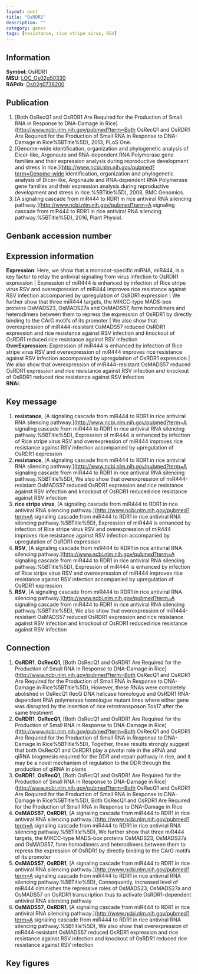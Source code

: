 ```yaml
---
layout: post
title: "OsRDR1"
description: ""
category: genes
tags: [resistance, rice stripe virus, RSV]
---
```


## Information
__Symbol__: OsRDR1  
__MSU__: [LOC_Os02g50330](http://rice.plantbiology.msu.edu/cgi-bin/ORF_infopage.cgi?orf=LOC_Os02g50330)  
__RAPdb__: [Os02g0736200](http://rapdb.dna.affrc.go.jp/viewer/gbrowse_details/irgsp1?name=Os02g0736200)  

## Publication
1. [Both OsRecQ1 and OsRDR1 Are Required for the Production of Small RNA in Response to DNA-Damage in Rice](http://www.ncbi.nlm.nih.gov/pubmed?term=Both OsRecQ1 and OsRDR1 Are Required for the Production of Small RNA in Response to DNA-Damage in Rice%5BTitle%5D), 2013, PLoS One.
2. [Genome-wide identification, organization and phylogenetic analysis of Dicer-like, Argonaute and RNA-dependent RNA Polymerase gene families and their expression analysis during reproductive development and stress in rice.](http://www.ncbi.nlm.nih.gov/pubmed?term=Genome-wide identification, organization and phylogenetic analysis of Dicer-like, Argonaute and RNA-dependent RNA Polymerase gene families and their expression analysis during reproductive development and stress in rice.%5BTitle%5D), 2008, BMC Genomics.
3. [A signaling cascade from miR444 to RDR1 in rice antiviral RNA silencing pathway.](http://www.ncbi.nlm.nih.gov/pubmed?term=A signaling cascade from miR444 to RDR1 in rice antiviral RNA silencing pathway.%5BTitle%5D), 2016, Plant Physiol.

## Genbank accession number

## Expression information
__Expression__: Here, we show that a monocot-specific miRNA, miR444, is a key factor to relay the antiviral signaling from virus infection to OsRDR1 expression |  Expression of miR444 is enhanced by infection of Rice stripe virus RSV and overexpression of miR444 improves rice resistance against RSV infection accompanied by upregulation of OsRDR1 expression |  We further show that three miR444 targets, the MIKCC-type MADS-box proteins OsMADS23, OsMADS27a and OsMADS57, form homodimers and heterodimers between them to repress the expression of OsRDR1 by directly binding to the CArG motifs of its promoter |  We also show that overexpression of miR444-resistant OsMADS57 reduced OsRDR1 expression and rice resistance against RSV infection and knockout of OsRDR1 reduced rice resistance against RSV infection  
__OverExpression__: Expression of miR444 is enhanced by infection of Rice stripe virus RSV and overexpression of miR444 improves rice resistance against RSV infection accompanied by upregulation of OsRDR1 expression |  We also show that overexpression of miR444-resistant OsMADS57 reduced OsRDR1 expression and rice resistance against RSV infection and knockout of OsRDR1 reduced rice resistance against RSV infection  
__RNAi__:  

## Key message
1. __resistance__, [A signaling cascade from miR444 to RDR1 in rice antiviral RNA silencing pathway.](http://www.ncbi.nlm.nih.gov/pubmed?term=A signaling cascade from miR444 to RDR1 in rice antiviral RNA silencing pathway.%5BTitle%5D),  Expression of miR444 is enhanced by infection of Rice stripe virus RSV and overexpression of miR444 improves rice resistance against RSV infection accompanied by upregulation of OsRDR1 expression
2. __resistance__, [A signaling cascade from miR444 to RDR1 in rice antiviral RNA silencing pathway.](http://www.ncbi.nlm.nih.gov/pubmed?term=A signaling cascade from miR444 to RDR1 in rice antiviral RNA silencing pathway.%5BTitle%5D),  We also show that overexpression of miR444-resistant OsMADS57 reduced OsRDR1 expression and rice resistance against RSV infection and knockout of OsRDR1 reduced rice resistance against RSV infection
3. __rice stripe virus__, [A signaling cascade from miR444 to RDR1 in rice antiviral RNA silencing pathway.](http://www.ncbi.nlm.nih.gov/pubmed?term=A signaling cascade from miR444 to RDR1 in rice antiviral RNA silencing pathway.%5BTitle%5D),  Expression of miR444 is enhanced by infection of Rice stripe virus RSV and overexpression of miR444 improves rice resistance against RSV infection accompanied by upregulation of OsRDR1 expression
4. __RSV__, [A signaling cascade from miR444 to RDR1 in rice antiviral RNA silencing pathway.](http://www.ncbi.nlm.nih.gov/pubmed?term=A signaling cascade from miR444 to RDR1 in rice antiviral RNA silencing pathway.%5BTitle%5D),  Expression of miR444 is enhanced by infection of Rice stripe virus RSV and overexpression of miR444 improves rice resistance against RSV infection accompanied by upregulation of OsRDR1 expression
5. __RSV__, [A signaling cascade from miR444 to RDR1 in rice antiviral RNA silencing pathway.](http://www.ncbi.nlm.nih.gov/pubmed?term=A signaling cascade from miR444 to RDR1 in rice antiviral RNA silencing pathway.%5BTitle%5D),  We also show that overexpression of miR444-resistant OsMADS57 reduced OsRDR1 expression and rice resistance against RSV infection and knockout of OsRDR1 reduced rice resistance against RSV infection

## Connection
1. __OsRDR1__, __OsRecQ1__, [Both OsRecQ1 and OsRDR1 Are Required for the Production of Small RNA in Response to DNA-Damage in Rice](http://www.ncbi.nlm.nih.gov/pubmed?term=Both OsRecQ1 and OsRDR1 Are Required for the Production of Small RNA in Response to DNA-Damage in Rice%5BTitle%5D),  However, these RNAs were completely abolished in OsRecQ1 RecQ DNA helicase homologue and OsRDR1 RNA-dependent RNA polymerase homologue mutant lines where either gene was disrupted by the insertion of rice retrotransposon Tos17 after the same treatment
2. __OsRDR1__, __OsRecQ1__, [Both OsRecQ1 and OsRDR1 Are Required for the Production of Small RNA in Response to DNA-Damage in Rice](http://www.ncbi.nlm.nih.gov/pubmed?term=Both OsRecQ1 and OsRDR1 Are Required for the Production of Small RNA in Response to DNA-Damage in Rice%5BTitle%5D),  Together, these results strongly suggest that both OsRecQ1 and OsRDR1 play a pivotal role in the aRNA and qiRNA biogenesis required for the DDR and repair pathway in rice, and it may be a novel mechanism of regulation to the DDR through the production of qiRNA in plants
3. __OsRDR1__, __OsRecQ1__, [Both OsRecQ1 and OsRDR1 Are Required for the Production of Small RNA in Response to DNA-Damage in Rice](http://www.ncbi.nlm.nih.gov/pubmed?term=Both OsRecQ1 and OsRDR1 Are Required for the Production of Small RNA in Response to DNA-Damage in Rice%5BTitle%5D), Both OsRecQ1 and OsRDR1 Are Required for the Production of Small RNA in Response to DNA-Damage in Rice
4. __OsMADS57__, __OsRDR1__, [A signaling cascade from miR444 to RDR1 in rice antiviral RNA silencing pathway.](http://www.ncbi.nlm.nih.gov/pubmed?term=A signaling cascade from miR444 to RDR1 in rice antiviral RNA silencing pathway.%5BTitle%5D),  We further show that three miR444 targets, the MIKCC-type MADS-box proteins OsMADS23, OsMADS27a and OsMADS57, form homodimers and heterodimers between them to repress the expression of OsRDR1 by directly binding to the CArG motifs of its promoter
5. __OsMADS57__, __OsRDR1__, [A signaling cascade from miR444 to RDR1 in rice antiviral RNA silencing pathway.](http://www.ncbi.nlm.nih.gov/pubmed?term=A signaling cascade from miR444 to RDR1 in rice antiviral RNA silencing pathway.%5BTitle%5D),  Consequently, increased level of miR444 diminishes the repressive roles of OsMADS23, OsMADS27a and OsMADS57 on OsRDR1 transcription thus to activate OsRDR1-dependent antiviral RNA silencing pathway
6. __OsMADS57__, __OsRDR1__, [A signaling cascade from miR444 to RDR1 in rice antiviral RNA silencing pathway.](http://www.ncbi.nlm.nih.gov/pubmed?term=A signaling cascade from miR444 to RDR1 in rice antiviral RNA silencing pathway.%5BTitle%5D),  We also show that overexpression of miR444-resistant OsMADS57 reduced OsRDR1 expression and rice resistance against RSV infection and knockout of OsRDR1 reduced rice resistance against RSV infection

## Key figures


